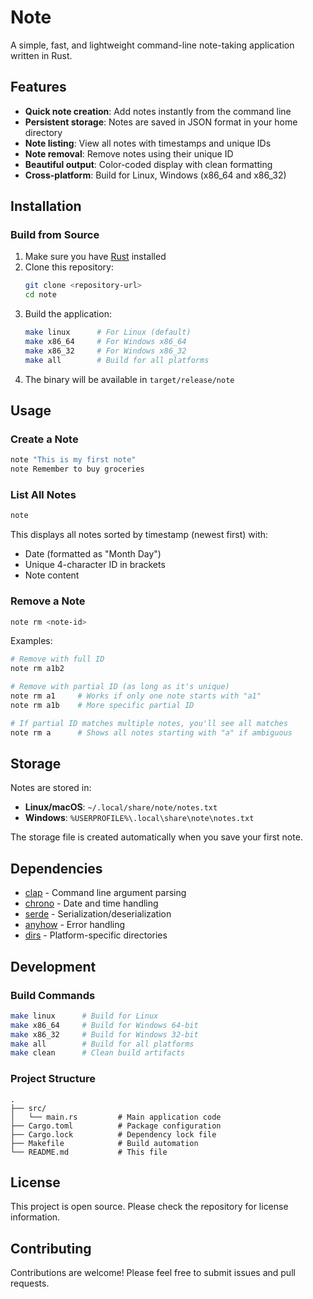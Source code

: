 # Note

A simple, fast, and lightweight command-line note-taking application written in Rust.

## Features

- **Quick note creation**: Add notes instantly from the command line
- **Persistent storage**: Notes are saved in JSON format in your home directory
- **Note listing**: View all notes with timestamps and unique IDs
- **Note removal**: Remove notes using their unique ID
- **Beautiful output**: Color-coded display with clean formatting
- **Cross-platform**: Build for Linux, Windows (x86_64 and x86_32)

## Installation

### Build from Source

1. Make sure you have [Rust](https://rustup.rs/) installed
2. Clone this repository:
   ```bash
   git clone <repository-url>
   cd note
   ```
3. Build the application:
   ```bash
   make linux      # For Linux (default)
   make x86_64     # For Windows x86_64
   make x86_32     # For Windows x86_32
   make all        # Build for all platforms
   ```
4. The binary will be available in `target/release/note`

## Usage

### Create a Note
```bash
note "This is my first note"
note Remember to buy groceries
```

### List All Notes
```bash
note
```

This displays all notes sorted by timestamp (newest first) with:
- Date (formatted as "Month Day")
- Unique 4-character ID in brackets
- Note content

### Remove a Note
```bash
note rm <note-id>
```

Examples:
```bash
# Remove with full ID
note rm a1b2

# Remove with partial ID (as long as it's unique)
note rm a1     # Works if only one note starts with "a1"
note rm a1b    # More specific partial ID

# If partial ID matches multiple notes, you'll see all matches
note rm a      # Shows all notes starting with "a" if ambiguous
```

## Storage

Notes are stored in:
- **Linux/macOS**: `~/.local/share/note/notes.txt`
- **Windows**: `%USERPROFILE%\.local\share\note\notes.txt`

The storage file is created automatically when you save your first note.

## Dependencies

- [clap](https://docs.rs/clap/) - Command line argument parsing
- [chrono](https://docs.rs/chrono/) - Date and time handling
- [serde](https://docs.rs/serde/) - Serialization/deserialization
- [anyhow](https://docs.rs/anyhow/) - Error handling
- [dirs](https://docs.rs/dirs/) - Platform-specific directories

## Development

### Build Commands
```bash
make linux      # Build for Linux
make x86_64     # Build for Windows 64-bit
make x86_32     # Build for Windows 32-bit
make all        # Build for all platforms
make clean      # Clean build artifacts
```

### Project Structure
```
.
├── src/
│   └── main.rs         # Main application code
├── Cargo.toml          # Package configuration
├── Cargo.lock          # Dependency lock file
├── Makefile            # Build automation
└── README.md           # This file
```

## License

This project is open source. Please check the repository for license information.

## Contributing

Contributions are welcome! Please feel free to submit issues and pull requests. 